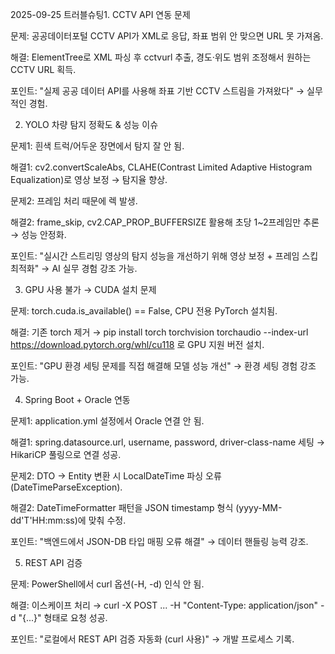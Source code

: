 2025-09-25 트러블슈팅1. CCTV API 연동 문제

문제: 공공데이터포털 CCTV API가 XML로 응답, 좌표 범위 안 맞으면 URL 못 가져옴.

해결: ElementTree로 XML 파싱 후 cctvurl 추출, 경도·위도 범위 조정해서 원하는 CCTV URL 획득.

포인트: "실제 공공 데이터 API를 사용해 좌표 기반 CCTV 스트림을 가져왔다" → 실무적인 경험.

2. YOLO 차량 탐지 정확도 & 성능 이슈

문제1: 흰색 트럭/어두운 장면에서 탐지 잘 안 됨.

해결1: cv2.convertScaleAbs, CLAHE(Contrast Limited Adaptive Histogram Equalization)로 영상 보정 → 탐지율 향상.

문제2: 프레임 처리 때문에 렉 발생.

해결2: frame_skip, cv2.CAP_PROP_BUFFERSIZE 활용해 초당 1~2프레임만 추론 → 성능 안정화.

포인트: "실시간 스트리밍 영상의 탐지 성능을 개선하기 위해 영상 보정 + 프레임 스킵 최적화" → AI 실무 경험 강조 가능.

3. GPU 사용 불가 → CUDA 설치 문제

문제: torch.cuda.is_available() == False, CPU 전용 PyTorch 설치됨.

해결: 기존 torch 제거 → pip install torch torchvision torchaudio --index-url https://download.pytorch.org/whl/cu118 로 GPU 지원 버전 설치.

포인트: "GPU 환경 세팅 문제를 직접 해결해 모델 성능 개선" → 환경 세팅 경험 강조 가능.

4. Spring Boot + Oracle 연동

문제1: application.yml 설정에서 Oracle 연결 안 됨.

해결1: spring.datasource.url, username, password, driver-class-name 세팅 → HikariCP 풀링으로 연결 성공.

문제2: DTO → Entity 변환 시 LocalDateTime 파싱 오류 (DateTimeParseException).

해결2: DateTimeFormatter 패턴을 JSON timestamp 형식 (yyyy-MM-dd'T'HH:mm:ss)에 맞춰 수정.

포인트: "백엔드에서 JSON-DB 타입 매핑 오류 해결" → 데이터 핸들링 능력 강조.

5. REST API 검증

문제: PowerShell에서 curl 옵션(-H, -d) 인식 안 됨.

해결: 이스케이프 처리 → curl -X POST ... -H "Content-Type: application/json" -d "{...}" 형태로 요청 성공.

포인트: "로컬에서 REST API 검증 자동화 (curl 사용)" → 개발 프로세스 기록.